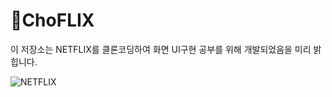 # 🍹ChoFLIX

이 저장소는 NETFLIX를 클론코딩하여 화면 UI구현 공부를 위해 개발되었음을 미리 밝힙니다.

![NETFLIX](https://user-images.githubusercontent.com/46777310/186431795-8f445bb9-7af6-4840-851c-b51e04c981b2.png)
